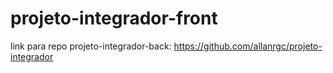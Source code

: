# projeto-integrador-front

link para repo projeto-integrador-back: https://github.com/allanrgc/projeto-integrador